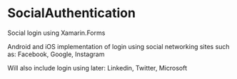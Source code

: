 # SocialAuthentication
Social login using Xamarin.Forms

Android and iOS implementation of login using social networking sites such as: 
Facebook,
Google,
Instagram

Will also include login using later:
Linkedin,
Twitter,
Microsoft
